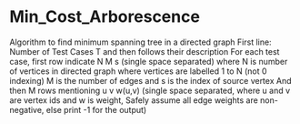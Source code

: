 # Min_Cost_Arborescence
Algorithm to find minimum spanning tree in a directed graph
First line: Number of Test Cases T and then follows their description
For each test case,
first row indicate N M s (single space separated)
where
N is number of vertices in directed graph where vertices are labelled 1 to N (not 0 indexing)
M is the number of edges and
s is the index of source vertex
And then M rows mentioning u v w(u,v) (single space separated, where u and v are vertex ids and w is
weight, Safely assume all edge weights are non-negative, else print -1 for the output)
